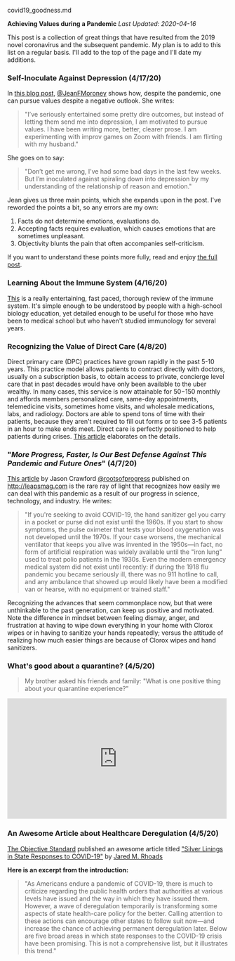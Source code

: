 covid19_goodness.md

**Achieving Values during a Pandemic**
*Last Updated: 2020-04-16*

This post is a collection of great things that have resulted from the 2019 novel coronavirus and the subsequent pandemic. My plan is to add to this list on a regular basis. I'll add to the top of the page and I'll date my additions.

### Self-Inoculate Against Depression (4/17/20)
In [this blog post](https://www.thinkingdirections.com/inoculating-yourself-against-depression/), [@JeanFMoroney](https://twitter.com/JeanFMoroney) shows how, despite the pandemic, one can pursue values despite a negative outlook. She writes:

> "I’ve seriously entertained some pretty dire outcomes, but instead of letting them send me into depression, I am motivated to pursue values. I have been writing more, better, clearer prose. I am experimenting with improv games on Zoom with friends. I am flirting with my husband."

She goes on to say:

> "Don’t get me wrong, I’ve had some bad days in the last few weeks. But I’m inoculated against spiraling down into depression by my understanding of the relationship of reason and emotion."

Jean gives us three main points, which she expands upon in the post. I've reworded the points a bit, so any errors are my own:

1. Facts do not determine emotions, evaluations do.
2. Accepting facts requires evaluation, which causes emotions that are sometimes unpleasant.
3. Objectivity blunts the pain that often accompanies self-criticism.

If you want to understand these points more fully, read and enjoy [the full post](https://www.thinkingdirections.com/inoculating-yourself-against-depression/).

### Learning About the Immune System (4/16/20)

[This](https://www.youtube.com/watch?v=GIJK3dwCWCw) is a really entertaining, fast paced, thorough review of the immune system. It's simple enough to be understood by people with a high-school biology education, yet detailed enough to be useful for those who have been to medical school but who haven't studied immunology for several years.

### Recognizing the Value of Direct Care (4/8/20)

Direct primary care (DPC) practices have grown rapidly in the past 5-10 years. This practice model allows patients to contract directly with doctors, usually on a subscription basis, to obtain access to private, concierge level care that in past decades would have only been available to the uber wealthy. In many cases, this service is now attainable for $50-$150 monthly and affords members personalized care, same-day appointments, telemedicine visits, sometimes home visits, and wholesale medications, labs, and radiology. Doctors are able to spend tons of time with their patients, because they aren't required to fill out forms or to see 3-5 patients in an hour to make ends meet. Direct care is perfectly positioned to help patients during crises. [This article](https://www.medicaleconomics.com/med-ec-blog/direct-care-practices-perfectly-positioned-help-patients-during-coronavirus-outbreak) elaborates on the details.

### "*More Progress, Faster, Is Our Best Defense Against This Pandemic and Future Ones*" (4/7/20)

[This article](https://leapsmag.com/more-progress-faster-is-our-best-defense-against-this-pandemic-and-future-ones/) by Jason Crawford [@rootsofprogress](https://twitter.com/rootsofprogress) published on <http://leapsmag.com> is the rare ray of light that recognizes how easily we can deal with this pandemic as a result of our progress in science, technology, and industry. He writes:

> "If you're seeking to avoid COVID-19, the hand sanitizer gel you carry in a pocket or purse did not exist until the 1960s. If you start to show symptoms, the pulse oximeter that tests your blood oxygenation was not developed until the 1970s. If your case worsens, the mechanical ventilator that keeps you alive was invented in the 1950s—in fact, no form of artificial respiration was widely available until the "iron lung" used to treat polio patients in the 1930s. Even the modern emergency medical system did not exist until recently: if during the 1918 flu pandemic you became seriously ill, there was no 911 hotline to call, and any ambulance that showed up would likely have been a modified van or hearse, with no equipment or trained staff."

Recognizing the advances that seem commonplace now, but that were unthinkable to the past generation, can keep us positive and motivated. Note the difference in mindset between feeling dismay, anger, and frustration at having to wipe down everything in your home with Clorox wipes or in having to sanitize your hands repeatedly; versus the attitude of realizing how much easier things are because of Clorox wipes and hand sanitizers. 

### What's good about a quarantine? (4/5/20)

> My brother asked his friends and family:
> "What is one positive thing about your quarantine experience?"

<iframe src="https://www.facebook.com/plugins/post.php?href=https%3A%2F%2Fwww.facebook.com%2Frob.quor.5%2Fposts%2F1113365015696021&width=500" width="500" height="274" style="border:none;overflow:hidden" scrolling="no" frameborder="0" allowTransparency="true" allow="encrypted-media"></iframe>

### An Awesome Article about Healthcare Deregulation (4/5/20)

[The Objective Standard](https://www.theobjectivestandard.com/) published an awesome article titled ["Silver Linings in State Responses to COVID-19"](https://www.theobjectivestandard.com/2020/04/silver-linings-in-state-responses-to-covid-19/) by [Jared M. Rhoads](https://www.theobjectivestandard.com/author/jrhoads/)

**Here is an excerpt from the introduction:**

>"As Americans endure a pandemic of COVID-19, there is much to criticize regarding the public health orders that authorities at various levels have issued and the way in which they have issued them. However, a wave of deregulation temporarily is transforming some aspects of state health-care policy for the better. Calling attention to these actions can encourage other states to follow suit now—and increase the chance of achieving permanent deregulation later. Below are five broad areas in which state responses to the COVID-19 crisis have been promising. This is not a comprehensive list, but it illustrates this trend."